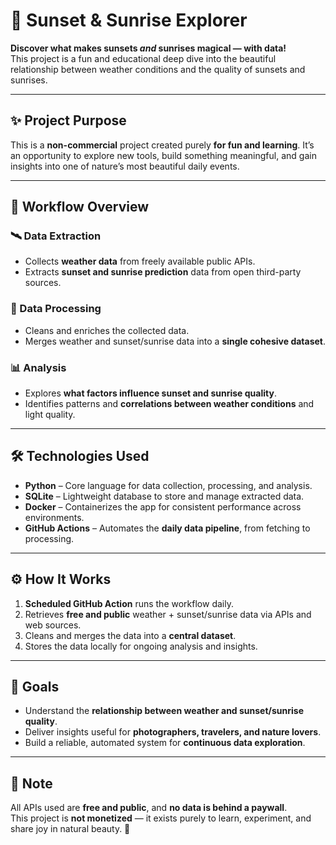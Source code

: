 # 🌅 Sunset & Sunrise Explorer

**Discover what makes sunsets *and* sunrises magical — with data!**  
This project is a fun and educational deep dive into the beautiful relationship between weather conditions and the quality of sunsets and sunrises.

---

## ✨ Project Purpose

This is a **non-commercial** project created purely **for fun and learning**. It’s an opportunity to explore new tools, build something meaningful, and gain insights into one of nature’s most beautiful daily events.

---

## 🔄 Workflow Overview

### 🛰️ Data Extraction
- Collects **weather data** from freely available public APIs.
- Extracts **sunset and sunrise prediction** data from open third-party sources.

### 🧹 Data Processing
- Cleans and enriches the collected data.
- Merges weather and sunset/sunrise data into a **single cohesive dataset**.

### 📊 Analysis
- Explores **what factors influence sunset and sunrise quality**.
- Identifies patterns and **correlations between weather conditions** and light quality.

---

## 🛠️ Technologies Used

- **Python** – Core language for data collection, processing, and analysis.
- **SQLite** – Lightweight database to store and manage extracted data.
- **Docker** – Containerizes the app for consistent performance across environments.
- **GitHub Actions** – Automates the **daily data pipeline**, from fetching to processing.

---

## ⚙️ How It Works

1. **Scheduled GitHub Action** runs the workflow daily.
2. Retrieves **free and public** weather + sunset/sunrise data via APIs and web sources.
3. Cleans and merges the data into a **central dataset**.
4. Stores the data locally for ongoing analysis and insights.

---

## 🎯 Goals

- Understand the **relationship between weather and sunset/sunrise quality**.
- Deliver insights useful for **photographers, travelers, and nature lovers**.
- Build a reliable, automated system for **continuous data exploration**.

---

## 📌 Note

All APIs used are **free and public**, and **no data is behind a paywall**.  
This project is **not monetized** — it exists purely to learn, experiment, and share joy in natural beauty. 🌄
